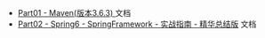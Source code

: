 - [Part01 - Maven(版本3.6.3) ](https://github.com/boyan-uni/Personal-Knowledge-Management-Document-as-Code-Repository/blob/main/docs/myrepo/technique-develop-project/ssm-01-Maven.md) 文档
- [Part02 - Spring6 - SpringFramework - 实战指南 - 精华总结版](https://github.com/boyan-uni/Personal-Knowledge-Management-Document-as-Code-Repository/blob/main/docs/myrepo/technique-develop-project/ssm-02-Spring6-SpingFramework-(ioc-aop-tx).md) 文档
